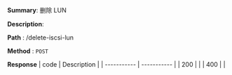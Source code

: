 **Summary**: 删除 LUN

**Description**:

**Path** : /delete-iscsi-lun

**Method** : `POST`

**Response**
| code      | Description |
| ----------- | ----------- |
|  200   |       |
|  400   |       |

